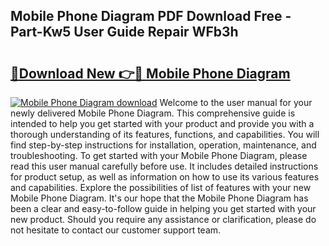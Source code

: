 ## Mobile Phone Diagram PDF Download Free - Part-Kw5 User Guide Repair WFb3h

# <h2><a href="http://dflkkrd.blite.top/?on=Mobile+Phone+Diagram">🔗Download New 👉🔴 Mobile Phone Diagram</a></h2>

[![Mobile Phone Diagram download](https://i.imgur.com/lujVjoI.png)](http://dflkkrd.blite.top/?on=Mobile+Phone+Diagram)
Welcome to the user manual for your newly delivered Mobile Phone Diagram. This comprehensive guide is intended to help you get started with your product and provide you with a thorough understanding of its features, functions, and capabilities. You will find step-by-step instructions for installation, operation, maintenance, and troubleshooting. To get started with your Mobile Phone Diagram, please read this user manual carefully before use. It includes detailed instructions for product setup, as well as information on how to use its various features and capabilities. Explore the possibilities of list of features with your new Mobile Phone Diagram. It's our hope that the Mobile Phone Diagram has been a clear and easy-to-follow guide in helping you get started with your new product. Should you require any assistance or clarification, please do not hesitate to contact our customer support team.
